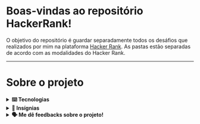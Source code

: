 # Boas-vindas ao repositório HackerRank!

O objetivo do repositório é guardar separadamente todos os desáfios que realizados por mim na plataforma [Hacker Rank](https://www.hackerrank.com).
As pastas estão separadas de acordo com as modalidades do Hacker Rank.

---
# Sobre o projeto

<details>
  <summary>
    <strong>⌨️ Tecnologias</strong>
  </summary>
  
  - **MySql**
  
  - **Typescript**

</details>

<details>
  <summary>
    <strong>🏅 Insígnias</strong>
  </summary>
  
  - **MySql 🥇**
  
  - **Problem Solving 🥈**

</details>

<details>
  <summary>
    <strong>🗣 Me dê feedbacks sobre o projeto!</strong>
  </summary><br>

  Qualquer tipo de feedback é bem vindo para que eu possa continuar melhorando. 
   - **senamatheusjob@gmail.com**
</details>
